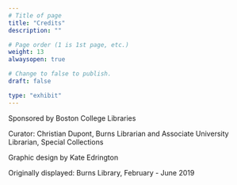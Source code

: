 ```yaml
---
# Title of page
title: "Credits"
description: ""

# Page order (1 is 1st page, etc.)
weight: 13
alwaysopen: true

# Change to false to publish.
draft: false

type: "exhibit"
---
```


Sponsored by Boston College Libraries

Curator: Christian Dupont, Burns Librarian and Associate University Librarian, Special Collections

Graphic design by Kate Edrington

Originally displayed: Burns Library, February - June 2019
